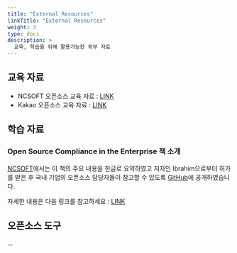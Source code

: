 ```yaml
---
title: "External Resources"
linkTitle: "External Resources"
weight: 3
type: docs
description: >
  교육, 학습을 위해 활용가능한 외부 자료
---
```


## 교육 자료

* NCSOFT 오픈소스 교육 자료 : [LINK](/OpenChain-KWG/blog/2020/20201123-ncsoft-training-materials/)
* Kakao 오픈소스 교육 자료 : [LINK](/OpenChain-KWG/blog/2020/20201124-kakao-training-materials/)

## 학습 자료

### Open Source Compliance in the Enterprise 책 소개
[NCSOFT](https://global.ncsoft.com/)에서는 이 책의 주요 내용을 한글로 요약하였고 저자인 Ibrahim으로부터 허가를 받은 후 국내 기업의 오픈소스 담당자들이 참고할 수 있도록 [GitHub](https://github.com/ncsoft/osc-enterprise-ko/)에 공개하였습니다. 

자세한 내용은 다음 링크를 참고하세요 : [LINK](/OpenChain-KWG/blog/2020/20201123-ncsoft-compliance-book/)

## 오픈소스 도구
...